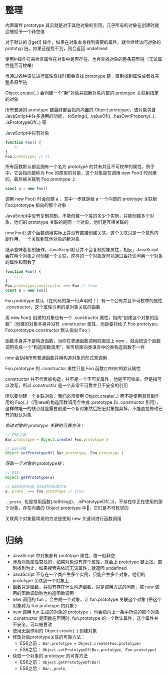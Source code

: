 # 整理

内置属性 prototype 其实就是对于其他对象的引用，几乎所有的对象在创建时就会被赋予一个非空值

对于默认的 [[get\]] 操作，如果在对象本身找到需要的属性，就会继续访问对象的 prototyp 链，如果还是找不到，则会返回 undefined

使用in操作符来检查属性在对象中是否存在，也会查找对象的整条原型链（无论属性是否可枚举）

当通过各种语法进行属性查找时都会查找 prototype 链，直到找到属性或者找完整条原型链

Object.create(..) 会创建一个"新"对象并把新对象内部的 prototype 关联到指定的对象

所有普通的 prototype 链最终都会指向内置的 Object.prototype，该对象包含JavaScript中许多通用的功能，.toString(), .valueOf(), .hasOwnProperty(..), .isPrototypeOf(..) 等

JavaScript中只有对象

```js
function Foo() {
	// ...
}
Foo.prototype; // {}
```

所有函数默认都会拥有一个名为 prototype 的共有并且不可枚举的属性，例子中，它会指向被称为 Foo 的原型的对象，这个对象是在调用 new Foo() 时创建的，最后被关联到 Foo.prototype 上

```js
const a = new Foo()
```

调用 new Foo() 时会创建 a ，其中一步就是给 a 一个内部的 prototype 关联到 Foo.prototype 指向的那个对象

JavaScript中没有复制机制，不能创建一个类的多少个实例，只能创建多个对象，他们的  	prototype 关联的是同一个对象，他们是互相关联的

new Foo() 这个函数调用实际上并没有直接创建关联，这个关联只是一个意外的副作用，一个关联到其他对象的新对象

继承意味着复制操作，JavaScript默认并不会复制对象属性，相反，JavaScript会在两个对象之间创建一个关联，这样的一个对象就可以通过委托访问另一个对象的属性和函数了

```js
function Foo() {
	// ...
}
Foo.prototype.constructor === Foo // true
const a = new Foo()
```
Foo.prototype 默认（在代码的第一行声明时！）有一个公有并且不可枚举的属性 .constructor，这个属性引用的是对象关联的函数

用 new Foo() 创建的对象也有一个 .constructor 属性，指向“创建这个对象的函数”（创建的对象本身并没有 .constructor 属性，而是委托给了 Foo.prototype， Foo.prototype.constructor 默认指向 Foo ）

函数本身并不是构造函数，当你在普通函数调用前面加上 new ，就会把这个函数调用变成一个“构造函数调用”，和传统面向类语言中的类构造函数不一样

new 会劫持所有普通函数并用构造对象的形式来调用

Foo.prototype 的 .constructor 属性只是 Foo 函数`在声明时`的默认属性

constructor 并不代表被构造，并不是一个不可变属性，他是不可枚举，但是指可以改写，所以.constructor 是一个非常不可靠并且不安全的引用

所以要创建一个关联对象，我们必须使用 Object.create(..) 而不是使用具有副作用的 Foo(..)（用new的构造函数调用会生成 .prototype 和 .constructor 引用），这样做唯一的缺点就是需要创建一个新对象然后把旧对象抛弃掉，不能直接修改已有的默认对象

_修改对象的 prototype 关联的可靠方法_：
```js
// ES6之前
Bar.prototpye = Object.create( Foo.prototype )

// ES6开始
Object.setPrototypeOf( Bar.prototype, Foo.prototype )
```

_获取一个对象的 prototype链_：
```js
// ES5 
Object.getPrototype(a)

// ES6前非标准，ES6后为标准方法
a._proto_ === Foo.prototype // true
```
`._proto_` 也是常用函数(.toString()、.isPrototypeOf(..))，不存在你正在使用的那个对象，存在内置的 Object.prototype 中，它们是不可枚举的

关联两个对象最常用的方法是使用 new 关键词进行函数调用


# 归纳

- JavaScript 中对象都有 prototpye 属性，值一般非空
- 涉及对象属性查找的，如果对象没有这个属性，就会上 prototype 链上找，直到找到为止，如果搜索完依旧无该属性，就返回 undefined
- JavaScript 不存在一个类产生多个实例，只能产生多个对象，他们的 prototype 关联到一个对象上
- 函数只是函数，并没有存在什么构造函数，只是调用方式的问题，被 new 调用的函数调动称为构造函数调用
- new 调用的 fun ，会生成一个对象，让 fun.prototype 关联这个对象 (把这个对象称为 fun.prototype 的对象 )
- new 调用 fun 生成的对象的 prototype ，也会指向上一条中所说的那个对象
- .constructor 是函数在声明时, fun.prototype 的一个默认属性，这个属性并不安全，可以被篡改
- 使用无副作用的 Object.create(..) 创建对象
- 修改对象prototype关联的可靠方法：
	- ES6之前：
		`Bar.prototype = Object.create(Foo.prototype)`
	- ES6之后：
		`Object.setPrototypeOf(Bar.prototype, Foo.prototype)`
- 获取一个对象的 prototype 的可靠方法
	- ES6之前：
		`Object.getPrototpyeOf(Bar)`
	-	ES6之后：
		`Bar._proto_`
